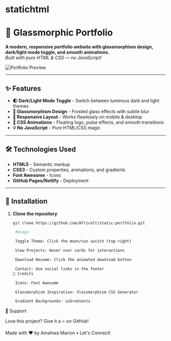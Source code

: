 # statichtml
# 🚀 Glassmorphic Portfolio

**A modern, responsive portfolio website with glassmorphism design, dark/light mode toggle, and smooth animations.**  
*Built with pure HTML & CSS — no JavaScript!*

![Portfolio Preview](https://i.imgur.com/JQjvL7A.gif)

---

## ✨ Features
- **🌓 Dark/Light Mode Toggle** - Switch between luminous dark and light themes
- **🎨 Glassmorphism Design** - Frosted glass effects with subtle blur
- **🚀 Responsive Layout** - Works flawlessly on mobile & desktop
- **🌈 CSS Animations** - Floating logo, pulse effects, and smooth transitions
- **💡 No JavaScript** - Pure HTML/CSS magic

---

## 🛠️ Technologies Used
- **HTML5** - Semantic markup
- **CSS3** - Custom properties, animations, and gradients
- **Font Awesome** - Icons
- **GitHub Pages/Netlify** - Deployment

---

## 🚀 Installation
1. **Clone the repository**
   ```bash
   git clone https://github.com/Africolt/static-portfolio.git

    #Usage

    Toggle Theme: Click the moon/sun switch (top-right)

    View Projects: Hover over cards for interactions

    Download Resume: Click the animated download button

    Contact: Use social links in the footer
   🤝 Credits

    Icons: Font Awesome

    Glassmorphism Inspiration: Glassmorphism CSS Generator

    Gradient Backgrounds: uiGradients


🙌 Support

Love this project? Give it a ⭐️ on GitHub!

Made with ❤️ by Amahwa Marion • Let's Connect!
